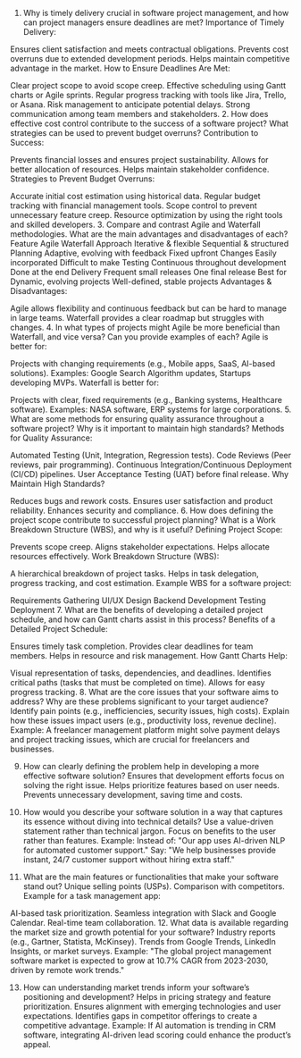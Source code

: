 1. Why is timely delivery crucial in software project management, and how can project managers ensure deadlines are met?
Importance of Timely Delivery:

Ensures client satisfaction and meets contractual obligations.
Prevents cost overruns due to extended development periods.
Helps maintain competitive advantage in the market.
How to Ensure Deadlines Are Met:

Clear project scope to avoid scope creep.
Effective scheduling using Gantt charts or Agile sprints.
Regular progress tracking with tools like Jira, Trello, or Asana.
Risk management to anticipate potential delays.
Strong communication among team members and stakeholders.
2. How does effective cost control contribute to the success of a software project? What strategies can be used to prevent budget overruns?
Contribution to Success:

Prevents financial losses and ensures project sustainability.
Allows for better allocation of resources.
Helps maintain stakeholder confidence.
Strategies to Prevent Budget Overruns:

Accurate initial cost estimation using historical data.
Regular budget tracking with financial management tools.
Scope control to prevent unnecessary feature creep.
Resource optimization by using the right tools and skilled developers.
3. Compare and contrast Agile and Waterfall methodologies. What are the main advantages and disadvantages of each?
Feature	Agile	Waterfall
Approach	Iterative & flexible	Sequential & structured
Planning	Adaptive, evolving with feedback	Fixed upfront
Changes	Easily incorporated	Difficult to make
Testing	Continuous throughout development	Done at the end
Delivery	Frequent small releases	One final release
Best for	Dynamic, evolving projects	Well-defined, stable projects
Advantages & Disadvantages:

Agile allows flexibility and continuous feedback but can be hard to manage in large teams.
Waterfall provides a clear roadmap but struggles with changes.
4. In what types of projects might Agile be more beneficial than Waterfall, and vice versa? Can you provide examples of each?
Agile is better for:

Projects with changing requirements (e.g., Mobile apps, SaaS, AI-based solutions).
Examples: Google Search Algorithm updates, Startups developing MVPs.
Waterfall is better for:

Projects with clear, fixed requirements (e.g., Banking systems, Healthcare software).
Examples: NASA software, ERP systems for large corporations.
5. What are some methods for ensuring quality assurance throughout a software project? Why is it important to maintain high standards?
Methods for Quality Assurance:

Automated Testing (Unit, Integration, Regression tests).
Code Reviews (Peer reviews, pair programming).
Continuous Integration/Continuous Deployment (CI/CD) pipelines.
User Acceptance Testing (UAT) before final release.
Why Maintain High Standards?

Reduces bugs and rework costs.
Ensures user satisfaction and product reliability.
Enhances security and compliance.
6. How does defining the project scope contribute to successful project planning? What is a Work Breakdown Structure (WBS), and why is it useful?
Defining Project Scope:

Prevents scope creep.
Aligns stakeholder expectations.
Helps allocate resources effectively.
Work Breakdown Structure (WBS):

A hierarchical breakdown of project tasks.
Helps in task delegation, progress tracking, and cost estimation.
Example WBS for a software project:

Requirements Gathering
UI/UX Design
Backend Development
Testing
Deployment
7. What are the benefits of developing a detailed project schedule, and how can Gantt charts assist in this process?
Benefits of a Detailed Project Schedule:

Ensures timely task completion.
Provides clear deadlines for team members.
Helps in resource and risk management.
How Gantt Charts Help:

Visual representation of tasks, dependencies, and deadlines.
Identifies critical paths (tasks that must be completed on time).
Allows for easy progress tracking.
8. What are the core issues that your software aims to address? Why are these problems significant to your target audience?
Identify pain points (e.g., inefficiencies, security issues, high costs).
Explain how these issues impact users (e.g., productivity loss, revenue decline).
Example:
A freelancer management platform might solve payment delays and project tracking issues, which are crucial for freelancers and businesses.

9. How can clearly defining the problem help in developing a more effective software solution?
Ensures that development efforts focus on solving the right issue.
Helps prioritize features based on user needs.
Prevents unnecessary development, saving time and costs.
10. How would you describe your software solution in a way that captures its essence without diving into technical details?
Use a value-driven statement rather than technical jargon.
Focus on benefits to the user rather than features.
Example:
Instead of: "Our app uses AI-driven NLP for automated customer support."
Say: "We help businesses provide instant, 24/7 customer support without hiring extra staff."

11. What are the main features or functionalities that make your software stand out?
Unique selling points (USPs).
Comparison with competitors.
Example for a task management app:

AI-based task prioritization.
Seamless integration with Slack and Google Calendar.
Real-time team collaboration.
12. What data is available regarding the market size and growth potential for your software?
Industry reports (e.g., Gartner, Statista, McKinsey).
Trends from Google Trends, LinkedIn Insights, or market surveys.
Example:
"The global project management software market is expected to grow at 10.7% CAGR from 2023-2030, driven by remote work trends."

13. How can understanding market trends inform your software’s positioning and development?
Helps in pricing strategy and feature prioritization.
Ensures alignment with emerging technologies and user expectations.
Identifies gaps in competitor offerings to create a competitive advantage.
Example:
If AI automation is trending in CRM software, integrating AI-driven lead scoring could enhance the product’s appeal.

